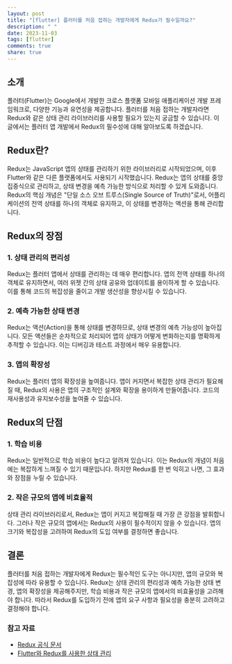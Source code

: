 ```yaml
---
layout: post
title: "[flutter] 플러터를 처음 접하는 개발자에게 Redux가 필수일까요?"
description: " "
date: 2023-11-03
tags: [flutter]
comments: true
share: true
---
```


## 소개

플러터(Flutter)는 Google에서 개발한 크로스 플랫폼 모바일 애플리케이션 개발 프레임워크로, 다양한 기능과 유연성을 제공합니다. 플러터를 처음 접하는 개발자라면 Redux와 같은 상태 관리 라이브러리를 사용할 필요가 있는지 궁금할 수 있습니다. 이 글에서는 플러터 앱 개발에서 Redux의 필수성에 대해 알아보도록 하겠습니다.

## Redux란?

Redux는 JavaScript 앱의 상태를 관리하기 위한 라이브러리로 시작되었으며, 이후 Flutter와 같은 다른 플랫폼에서도 사용되기 시작했습니다. Redux는 앱의 상태를 중앙 집중식으로 관리하고, 상태 변경을 예측 가능한 방식으로 처리할 수 있게 도와줍니다. Redux의 핵심 개념은 "단일 소스 오브 트루스(Single Source of Truth)"로서, 어플리케이션의 전역 상태를 하나의 객체로 유지하고, 이 상태를 변경하는 액션을 통해 관리합니다.

## Redux의 장점

### 1. 상태 관리의 편리성

Redux는 플러터 앱에서 상태를 관리하는 데 매우 편리합니다. 앱의 전역 상태를 하나의 객체로 유지하면서, 여러 위젯 간의 상태 공유와 업데이트를 용이하게 할 수 있습니다. 이를 통해 코드의 복잡성을 줄이고 개발 생산성을 향상시킬 수 있습니다.

### 2. 예측 가능한 상태 변경

Redux는 액션(Action)을 통해 상태를 변경하므로, 상태 변경의 예측 가능성이 높아집니다. 모든 액션들은 순차적으로 처리되어 앱의 상태가 어떻게 변화하는지를 명확하게 추적할 수 있습니다. 이는 디버깅과 테스트 과정에서 매우 유용합니다.

### 3. 앱의 확장성

Redux는 플러터 앱의 확장성을 높여줍니다. 앱이 커지면서 복잡한 상태 관리가 필요해질 때, Redux의 사용은 앱의 구조적인 설계와 확장을 용이하게 만들어줍니다. 코드의 재사용성과 유지보수성을 높여줄 수 있습니다.

## Redux의 단점

### 1. 학습 비용

Redux는 일반적으로 학습 비용이 높다고 알려져 있습니다. 이는 Redux의 개념이 처음에는 복잡하게 느껴질 수 있기 때문입니다. 하지만 Redux를 한 번 익히고 나면, 그 효과와 장점을 누릴 수 있습니다.

### 2. 작은 규모의 앱에 비효율적

상태 관리 라이브러리로서, Redux는 앱이 커지고 복잡해질 때 가장 큰 강점을 발휘합니다. 그러나 작은 규모의 앱에서는 Redux의 사용이 필수적이지 않을 수 있습니다. 앱의 크기와 복잡성을 고려하여 Redux의 도입 여부를 결정하면 좋습니다.

## 결론

플러터를 처음 접하는 개발자에게 Redux는 필수적인 도구는 아니지만, 앱의 규모와 복잡성에 따라 유용할 수 있습니다. Redux는 상태 관리의 편리성과 예측 가능한 상태 변경, 앱의 확장성을 제공해주지만, 학습 비용과 작은 규모의 앱에서의 비효율성을 고려해야 합니다. 따라서 Redux를 도입하기 전에 앱의 요구 사항과 필요성을 충분히 고려하고 결정해야 합니다.

### 참고 자료

- [Redux 공식 문서](https://redux.js.org/)
- [Flutter와 Redux를 사용한 상태 관리](https://flutter.dev/docs/development/data-and-backend/state-mgmt/intro)